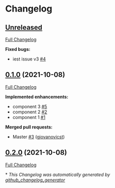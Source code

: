 # Changelog

## [Unreleased](https://github.com/adaleks/test-1/tree/HEAD)

[Full Changelog](https://github.com/adaleks/test-1/compare/0.1.0...HEAD)

**Fixed bugs:**

- iest issue v3 [\#4](https://github.com/adaleks/test-1/issues/4)

## [0.1.0](https://github.com/adaleks/test-1/tree/0.1.0) (2021-10-08)

[Full Changelog](https://github.com/adaleks/test-1/compare/0.2.0...0.1.0)

**Implemented enhancements:**

- component 3 [\#5](https://github.com/adaleks/test-1/issues/5)
- component 2 [\#2](https://github.com/adaleks/test-1/issues/2)
- component 1 [\#1](https://github.com/adaleks/test-1/issues/1)

**Merged pull requests:**

- Master [\#3](https://github.com/adaleks/test-1/pull/3) ([gjovanovicst](https://github.com/gjovanovicst))

## [0.2.0](https://github.com/adaleks/test-1/tree/0.2.0) (2021-10-08)

[Full Changelog](https://github.com/adaleks/test-1/compare/d05bf373c819c6daa3332666566192d980bbbed7...0.2.0)



\* *This Changelog was automatically generated by [github_changelog_generator](https://github.com/github-changelog-generator/github-changelog-generator)*
